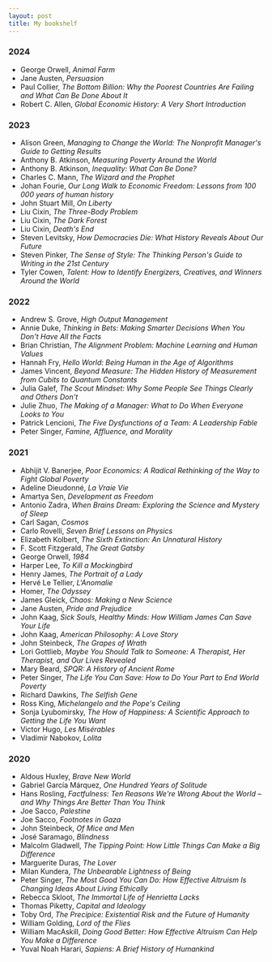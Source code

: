 ```yaml
---
layout: post
title: My bookshelf
---
```


### 2024

* George Orwell, _Animal Farm_
* Jane Austen, _Persuasion_
* Paul Collier, _The Bottom Billion: Why the Poorest Countries Are Failing and What Can Be Done About It_
* Robert C. Allen, _Global Economic History: A Very Short Introduction_

### 2023

* Alison Green, _Managing to Change the World: The Nonprofit Manager's Guide to Getting Results_
* Anthony B. Atkinson, _Measuring Poverty Around the World_
* Anthony B. Atkinson, _Inequality: What Can Be Done?_
* Charles C. Mann, _The Wizard and the Prophet_
* Johan Fourie, _Our Long Walk to Economic Freedom: Lessons from 100 000 years of human history_
* John Stuart Mill, _On Liberty_
* Liu Cixin, _The Three-Body Problem_
* Liu Cixin, _The Dark Forest_
* Liu Cixin, _Death's End_
* Steven Levitsky, _How Democracies Die: What History Reveals About Our Future_
* Steven Pinker, _The Sense of Style: The Thinking Person's Guide to Writing in the 21st Century_
* Tyler Cowen, _Talent: How to Identify Energizers, Creatives, and Winners Around the World_

### 2022

* Andrew S. Grove, _High Output Management_
* Annie Duke, _Thinking in Bets: Making Smarter Decisions When You Don't Have All the Facts_
* Brian Christian, _The Alignment Problem: Machine Learning and Human Values_
* Hannah Fry, _Hello World: Being Human in the Age of Algorithms_
* James Vincent, _Beyond Measure: The Hidden History of Measurement from Cubits to Quantum Constants_
* Julia Galef, _The Scout Mindset: Why Some People See Things Clearly and Others Don't_
* Julie Zhuo, _The Making of a Manager: What to Do When Everyone Looks to You_
* Patrick Lencioni, _The Five Dysfunctions of a Team: A Leadership Fable_
* Peter Singer, _Famine, Affluence, and Morality_

### 2021

* Abhijit V. Banerjee, _Poor Economics: A Radical Rethinking of the Way to Fight Global Poverty_
* Adeline Dieudonné, _La Vraie Vie_
* Amartya Sen, _Development as Freedom_
* Antonio Zadra, _When Brains Dream: Exploring the Science and Mystery of Sleep_
* Carl Sagan, _Cosmos_
* Carlo Rovelli, _Seven Brief Lessons on Physics_
* Elizabeth Kolbert, _The Sixth Extinction: An Unnatural History_
* F. Scott Fitzgerald, _The Great Gatsby_
* George Orwell, _1984_
* Harper Lee, _To Kill a Mockingbird_
* Henry James, _The Portrait of a Lady_
* Hervé Le Tellier, _L'Anomalie_
* Homer, _The Odyssey_
* James Gleick, _Chaos: Making a New Science_
* Jane Austen, _Pride and Prejudice_
* John Kaag, _Sick Souls, Healthy Minds: How William James Can Save Your Life_
* John Kaag, _American Philosophy: A Love Story_
* John Steinbeck, _The Grapes of Wrath_
* Lori Gottlieb, _Maybe You Should Talk to Someone: A Therapist, Her Therapist, and Our Lives Revealed_
* Mary Beard, _SPQR: A History of Ancient Rome_
* Peter Singer, _The Life You Can Save: How to Do Your Part to End World Poverty_
* Richard Dawkins, _The Selfish Gene_
* Ross King, _Michelangelo and the Pope's Ceiling_
* Sonja Lyubomirsky, _The How of Happiness: A Scientific Approach to Getting the Life You Want_
* Victor Hugo, _Les Misérables_
* Vladimir Nabokov, _Lolita_

### 2020

* Aldous Huxley, _Brave New World_
* Gabriel García Márquez, _One Hundred Years of Solitude_
* Hans Rosling, _Factfulness: Ten Reasons We're Wrong About the World – and Why Things Are Better Than You Think_
* Joe Sacco, _Palestine_
* Joe Sacco, _Footnotes in Gaza_
* John Steinbeck, _Of Mice and Men_
* José Saramago, _Blindness_
* Malcolm Gladwell, _The Tipping Point: How Little Things Can Make a Big Difference_
* Marguerite Duras, _The Lover_
* Milan Kundera, _The Unbearable Lightness of Being_
* Peter Singer, _The Most Good You Can Do: How Effective Altruism Is Changing Ideas About Living Ethically_
* Rebecca Skloot, _The Immortal Life of Henrietta Lacks_
* Thomas Piketty, _Capital and Ideology_
* Toby Ord, _The Precipice: Existential Risk and the Future of Humanity_
* William Golding, _Lord of the Flies_
* William MacAskill, _Doing Good Better: How Effective Altruism Can Help You Make a Difference_
* Yuval Noah Harari, _Sapiens: A Brief History of Humankind_



